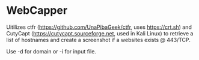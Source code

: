 # WebCapper
Uitilizes ctfr (https://github.com/UnaPibaGeek/ctfr, uses https://crt.sh) and CutyCapt (https://cutycapt.sourceforge.net, used in Kali Linux) to retrieve a list of hostnames and create a screenshot if a websites exists @ 443/TCP.

Use -d for domain or -i for input file.
